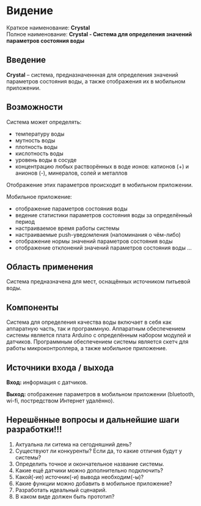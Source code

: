 #  Видение
Краткое наименование: **Crystal**  
Полное наименование: **Crystal - Система для определения значений параметров состояния воды**

## Введение
**Crystal** – система, предназначеннная для определения значений параметров состояния воды, а также отображения их в мобильном приложении. 

## Возможности
Система может определять:
- температуру воды
- мутность воды
- плотность воды
- кислотность воды
- уровень воды в сосуде
- концентрацию любых растворённых в воде ионов: катионов (+) и анионов (-), минералов, солей и металлов

Отображение этих параметров происходит в мобильном приложении.

Мобильное приложение:
- отображение параметров состояния воды 
- ведение статистики параметров состояния воды за определённый период
- настраиваемое время работы системы
- настраиваемые push-уведомления (напоминания о чём-либо)
- отображение нормы значений параметров состояния воды
- отображение отклонений значений параметров состояния воды
...

## Область применения
Система предназначена для мест, оснащённых источником питьевой воды.

## Компоненты
Система для определения качества воды включает в себя как аппаратную часть, так и программную. Аппаратным обеспечением системы является плата Arduino с определённым набором модулей и датчиков. Программным обеспечением системы является скетч для работы микроконтроллера, а также мобильное приложение.

## Источники входа / выхода
**Вход:** информация с датчиков.

**Выход:** отображение параметров в мобильном приложении (bluetooth, wi-fi, постредством Интернет удалённо).

## Нерешённые вопросы и дальнейшие шаги разработки!!!
1. Актуальна ли ситема на сегодняшний день?
2. Существуют ли конкуренты? Если да, то какие отличия будут у системы?
3. Определить точное и окончательное название системы.
4. Какие ещё датчики можно дополнительно подключить?
5. Какой(-ие) источник(-и) вывода необходим(-ы)?
6. Какие функции можно добавить в мобильное приложение?
7. Разработать идеальный сценарий.
8. В каком виде должен быть прототип?
